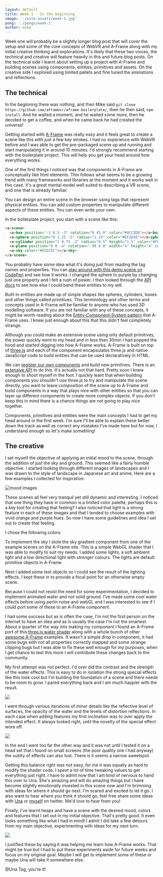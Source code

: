 ```yaml
---
layout: default
title: Week 1 - In the beginning
image: './site-assets/week-1.jpg'
pong: './pongs/week-1'
author: mike
---
```


Week one will probably be a slightly longer blog post that will cover the setup and some of the core concepts of WebVR and A-Frame along with my initial creative thinking and explorations. It's likely that these two voices, the technical and creative will feature heavily in this and future blog posts. On the technical side I learnt about setting up a project with A-Frame and building scenes using components, entities, primitives and assets. On the creative side I explored using limited pallets and fine tuned the animations and reflections.

## The technical

In the beginning there was nothing, and then Mike said `git clone https://github.com/aframevr/aframe-boilerplate/`, then he then said, `npm install`. And he waited a moment, and he waited some more, then he decided to get a coffee, and when he came back he had created the universe!

Getting started with [A-Frame](https://aframe.io/) was really easy and it feels great to create a scene like this with just a few key strokes. I had no experience with WebVR before and I was able to get the pre-packaged scene up and running and start manipulating it in around 10 minutes. I'd strongly recommend starting with the boilerplate project. This will help you get your head around how everything works.

One of the first things I noticed was that components in A-Frame are conceptually like html elements. This follows what seems to be a growing trend with many frameworks and libraries at the moment and it works well in this case. It's a great mental model well suited to describing a VR scene, and one that is already familiar.

You can design an entire scene in the browser using tags that represent physical entities. You can add custom properties to manipulate different aspects of these entities. You can even write your own.

In the boilerplate project, you start with a scene like this:

```html
<a-scene>
  <a-box position="-1 0.5 -3" rotation="0 45 0" color="#4CC3D9"></a-box>
  <a-sphere position="0 1.25 -5" radius="1.25" color="#EF2D5E"></a-sphere>
  <a-cylinder position="1 0.75 -3" radius="0.5" height="1.5" color="#FFC65D"></a-cylinder>
  <a-plane position="0 0 -4" rotation="-90 0 0" width="4" height="4" color="#7BC8A4"></a-plane>
  <a-sky color="#ECECEC"></a-sky>
</a-scene>
```

You probably have some idea what it's doing just from reading the tag names and properties. You can [play around with this demo scene on CodePen](http://codepen.io/mozvr/pen/BjygdO) and see how it works. I changed the sphere to purple by changing just one property and I felt a rush of power. I then looked through the [API docs](https://aframe.io/docs/0.3.0/primitives/) to see how else I could bend these entities to my will.

Built-in entities are made up of simple shapes like spheres, cylinders, boxes and other things called primitives. This terminology and other terms and concepts used in A-Frame will be familiar to anyone who has used 3D modelling software. If you are not familiar with any of these concepts, it might be worth reading about the [Entity-Component-System pattern](https://aframe.io/docs/0.3.0/core/) that A-Frame uses. I knew just enough about this that this didn't feel completely strange.  

Although you could make an extensive scene using only default primitives, the power quickly went to my head and in less than 30min I had popped the hood and started digging into how A-Frame works. A-Frame is built on top of [three.js](https://threejs.org/) and each of the component encapsulates three.js and native JavaScript code to build entities that can be used declaratively in HTML.

We can [register our own components](https://aframe.io/docs/0.3.0/core/component.html) and build new primitives. There is an [extensive API](https://aframe.io/docs/) to do this. It's actually not that hard. Pretty soon I knew enough to shoot myself in the foot. I quickly leant that when building components you shouldn't use three.js to try and manipulate the scene directly, you want to leave composition of the scene up to A-Frame and build components in a way that plays nice with other entities so that you can layer up different components to create more complex objects. If you don't keep this in mind there is a chance things are not going to play nice together.

Components, primitives and entities were the main concepts I had to get my head around in the first week. I'm sure I'll be able to explain these better down the track as well as correct any mistakes I've made here but for now, I understand enough so let's make something!


## The creative

I set myself the objective of applying an initial mood to the scene, through the addition of just the sky and ground. This seemed like a fairly humble objective. I started looking through different images of landscapes and I was drawn to the style of landscape in Japanese art and anime. Here are a few examples I collected for inspiration:

![mood images](/site-assets/mood.jpg)

These scenes all feel very tranquil yet still dynamic and interesting. I noticed that one thing they have in common is a limited color palette, perhaps this is a key tool for creating that feeling? I also noticed that light is a strong feature in each of these images and that I tended to choose examples with vivid orange and purple hues. So now I have some guidelines and idea I set out to create that feeling.

I chose the following colors:

<span class="swatch swatch-1"></span>
<span class="swatch swatch-2"></span>
<span class="swatch swatch-3"></span>
<span class="swatch swatch-4"></span>

To implement the sky I stole the sky gradient component from one of the example scenes on the A-Frame site. This is a simple WebGL shader that I was able to modify to suit my needs. I added some lights, a soft ambient light and a low directional light with stronger colours. The lights are default primitive objects in A-Frame.

Next I added some test objects so I could see the result of the lighting effects. I kept these in to provide a focal point for an otherwise empty scene.

Because I could not resist the need for some experimentation, I decided to implement animated water and not solid ground. I've made some cool water effects before using perlin noise and webGL and I was interested to see if I could port some of these to an A-Frame component.

I had some success but as is often the case, I'm not the first person on the internet to have an idea and as is usually the case I'm not the smartest. About a quarter of the way into making my component I found an A-Frame port of this [three.js water shader](https://threejs.org/examples/?q=ocean#webgl_shaders_ocean) along with a whole bunch of other [awesome A-Frame](https://github.com/aframevr/awesome-aframe) examples. It wasn't a simple drop in component, it had some bugs with not all properties correctly mapped and some strange clipping bugs but I was able to fix these well enough for my purposes, when I get chance to test this more I will contribute these changes back to the community.

My first attempt was not perfect. I'd over did the contrast and the strength of the water effects. This is easy to do in isolation the strong special effects like this look cool but I'm building the foundation of a scene and there needs to be room to grow. I pared everything back and I am much happier with the result.

<p class="text-center"><img src="/site-assets/week-1-compare.jpg"></p>

I went through various iterations of minor details like the reflective level of surfaces, the opacity of the water and the levels of distortion reflections. In each case when adding features my first inclination was to over apply the intended effect. It always looked right, until the novelty of the special effect wore off.

<p class="text-center"><img src="/site-assets/week-1-distortion.jpg"></p>

In the end I went too far the other way and it was not until I tested it on a head set that I found on small screens (the poor quality one I had anyway) the sublty of effects can also lost. There is it seems a narrow sweetspot.  

Getting this balance right was not easy, for me it was equally as hard to modify the shader code. I spent a lot of time tweaking values to get everything just right. I have to admit now that I am kind of nervous to hand this over to Una. She's amazing and will do amazing things but I have become slightly emotionally invested in this scene now and I'm brimming with ideas for where it should go next. I'm scared and excited to let it go. I also want to hear where you think it should go, feel free share some ideas with [Una](https://twitter.com/Una) or [myself](https://twitter.com/MikeRiethmuller) on twitter. We'd love to hear from you!

Finally, I've learnt heaps and have a scene with the desired mood, colors and features that I set out in my initial objective. That's pretty good. It even looks something like what I had in mind! I admit I did take a few detours from my main objective, experimenting with ideas for my next turn.

<p class="text-center"><img src="/site-assets/week-1-fire.jpg"></p>

I justified these by saying it was helping me learn how A-Frame works. That might be true but I had to put these experiments aside for future weeks and focus on my original goal. Maybe I will get to implement some of these or maybe Una will take it somewhere else.

<p class="mike-left">@Una Tag, you're it!</p>
